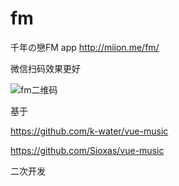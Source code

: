 # fm
千年の戀FM app http://miion.me/fm/

微信扫码效果更好

![fm二维码](https://i.imgur.com/p3tj6wm.png)

基于 

https://github.com/k-water/vue-music 

https://github.com/Sioxas/vue-music

二次开发


